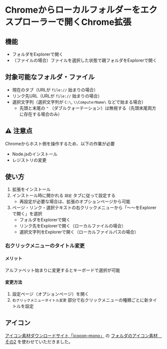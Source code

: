 # Chromeからローカルフォルダーをエクスプローラーで開くChrome拡張

## 機能
- フォルダをExplorerで開く
- （ファイルの場合）ファイルを選択した状態で親フォルダをExplorerで開く


## 対象可能なフォルダ・ファイル
- 現在のタブ（URLが `file://` 始まりの場合）
- リンク先URL（URLが `file://` 始まりの場合）
- 選択文字列（選択文字列が `C:\`, `\\ComputerName\` などで始まる場合）
    - 先頭と末尾の `"` （ダブルクォーテーション）は無視する（先頭末尾両方に存在する場合のみ）


## :warning: 注意点
Chromeからホスト側を操作するため、以下の作業が必要
- Node.jsのインストール
- レジストリの変更


## 使い方
1. 拡張をインストール
1. インストール時に開かれる `設定` タブに従って設定する
    - 再設定が必要な場合は、拡張のオプションページから可能
1. ページ・リンク・選択テキストの右クリックメニューから「～～をExplorerで開く」を選択
    - フォルダをExplorerで開く
    - リンク先をExplorerで開く（ローカルファイルの場合）
    - 選択文字列をExplorerで開く（ローカルファイルパスの場合）

### 右クリックメニューのタイトル変更
#### メリット
アルファベット始まりに変更するとキーボードで選択が可能

#### 変更方法
1. 設定ページ（オプションページ）を開く
1. `右クリックメニュータイトル変更` 部分で右クリックメニューの種類ごとに新タイトルを設定

## アイコン
[アイコン素材ダウンロードサイト「icooon-mono」](http://icooon-mono.com/) の [フォルダのアイコン素材　その2](http://icooon-mono.com/00019-%e3%83%95%e3%82%a9%e3%83%ab%e3%83%80%e3%81%ae%e3%82%a2%e3%82%a4%e3%82%b3%e3%83%b3%e7%b4%a0%e6%9d%90-%e3%81%9d%e3%81%ae2/) を使わせていただきました。
